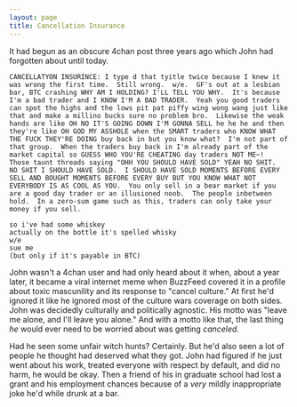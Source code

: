 ```yaml
---
layout: page
title: Cancellation Insurance
---
```


It had begun as an obscure 4chan post three years ago which John had forgotten about until today.

```
CANCELLATYON INSURINCE: I type d that tyitle twice because I knew it was wrong the first time.  Still wrong.  w/e.  GF's out at a lesbian bar, BTC crashing WHY AM I HOLDING? I'LL TELL YOU WHY.  It's because I'm a bad trader and I KNOW I'M A BAD TRADER.  Yeah you good traders can spot the highs and the lows pit pat piffy wing wong wang just like that and make a millino bucks sure no problem bro.  Likewise the weak hands are like OH NO IT'S GOING DOWN I'M GONNA SELL he he he and then they're like OH GOD MY ASSHOLE when the SMART traders who KNOW WHAT THE FUCK THEY'RE DOING buy back in but you know what?  I'm not part of that group.  When the traders buy back in I'm already part of the market capital so GUESS WHO YOU'RE CHEATING day traders NOT ME~!  Those taunt threads saying "OHH YOU SHOULD HAVE SOLD" YEAH NO SHIT.  NO SHIT I SHOULD HAVE SOLD.  I SHOULD HAVE SOLD MOMENTS BEFORE EVERY SELL AND BOUGHT MOMENTS BEFORE EVERY BUY BUT YOU KNOW WHAT NOT EVERYBODY IS AS COOL AS YOU.  You only sell in a bear market if you are a good day trader or an illusioned noob.  The people inbetween hold.  In a zero-sum game such as this, traders can only take your money if you sell.

so i've had some whiskey
actually on the bottle it's spelled whisky
w/e
sue me
(but only if it's payable in BTC)
```

John wasn't a 4chan user and had only heard about it when, about a year later, it became a viral internet meme when BuzzFeed covered it in a profile about toxic mascunility and its response to "cancel culture." At first he'd ignored it like he ignored most of the culture wars coverage on both sides. John was decidedly culturally and politically agnostic. His motto was "leave me alone, and I'll leave you alone." And with a motto like that, the last thing *he* would ever need to be worried about was getting *canceled.* 

Had he seen some unfair witch hunts? Certainly. But he'd also seen a lot of people he thought had deserved what they got. John had figured if he just went about his work, treated everyone with respect by default, and did no harm, he would be okay. Then a friend of his in graduate school had lost a grant and his employment chances because of a *very* mildly inappropriate joke he'd while drunk at a bar.


